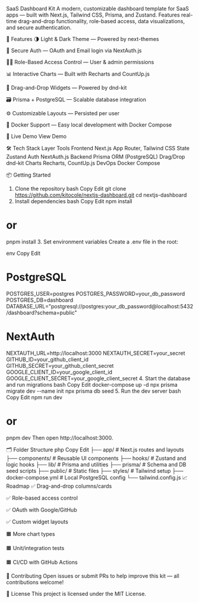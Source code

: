 SaaS Dashboard Kit
A modern, customizable dashboard template for SaaS apps — built with Next.js, Tailwind CSS, Prisma, and Zustand. Features real-time drag-and-drop functionality, role-based access, data visualizations, and secure authentication.

🌟 Features
🌗 Light & Dark Theme — Powered by next-themes

🔐 Secure Auth — OAuth and Email login via NextAuth.js

🧑‍💼 Role-Based Access Control — User & admin permissions

📊 Interactive Charts — Built with Recharts and CountUp.js

🧩 Drag-and-Drop Widgets — Powered by dnd-kit

🗃️ Prisma + PostgreSQL — Scalable database integration

⚙️ Customizable Layouts — Persisted per user

🐳 Docker Support — Easy local development with Docker Compose

🚀 Live Demo
View Demo

🛠️ Tech Stack
Layer Tools
Frontend Next.js App Router, Tailwind CSS
State Zustand
Auth NextAuth.js
Backend Prisma ORM (PostgreSQL)
Drag/Drop dnd-kit
Charts Recharts, CountUp.js
DevOps Docker Compose

📦 Getting Started

1. Clone the repository
   bash
   Copy
   Edit
   git clone https://github.com/kitocole/nextjs-dashboard.git
   cd nextjs-dashboard
2. Install dependencies
   bash
   Copy
   Edit
   npm install

# or

pnpm install 3. Set environment variables
Create a .env file in the root:

env
Copy
Edit

# PostgreSQL

POSTGRES_USER=postgres
POSTGRES_PASSWORD=your_db_password
POSTGRES_DB=dashboard
DATABASE_URL="postgresql://postgres:your_db_password@localhost:5432/dashboard?schema=public"

# NextAuth

NEXTAUTH_URL=http://localhost:3000
NEXTAUTH_SECRET=your_secret
GITHUB_ID=your_github_client_id
GITHUB_SECRET=your_github_client_secret
GOOGLE_CLIENT_ID=your_google_client_id
GOOGLE_CLIENT_SECRET=your_google_client_secret 4. Start the database and run migrations
bash
Copy
Edit
docker-compose up -d
npx prisma migrate dev --name init
npx prisma db seed 5. Run the dev server
bash
Copy
Edit
npm run dev

# or

pnpm dev
Then open http://localhost:3000.

🗂️ Folder Structure
php
Copy
Edit
├── app/ # Next.js routes and layouts
├── components/ # Reusable UI components
├── hooks/ # Zustand and logic hooks
├── lib/ # Prisma and utilities
├── prisma/ # Schema and DB seed scripts
├── public/ # Static files
├── styles/ # Tailwind setup
├── docker-compose.yml # Local PostgreSQL config
└── tailwind.config.js
📈 Roadmap
✅ Drag-and-drop columns/cards

✅ Role-based access control

✅ OAuth with Google/GitHub

✅ Custom widget layouts

🟧 More chart types

🟧 Unit/integration tests

🟧 CI/CD with GitHub Actions

🤝 Contributing
Open issues or submit PRs to help improve this kit — all contributions welcome!

📄 License
This project is licensed under the MIT License.
